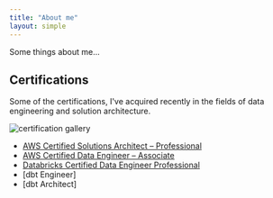 ```yaml
---
title: "About me"
layout: simple
---
```


Some things about me...

## Certifications

Some of the certifications, I've acquired recently in the fields of data engineering and solution architecture.

![certification gallery](certification_gallery.png)

- [AWS Certified Solutions Architect – Professional](https://www.credly.com/badges/ef7c3876-6b80-4efb-8605-1014d740fc59)
- [AWS Certified Data Engineer – Associate](https://www.credly.com/badges/99d4dea4-cbc2-4d5c-8c60-d6e259f715f9)
- [Databricks Certified Data Engineer Professional](https://credentials.databricks.com/412f40f8-f5e5-4596-95d0-1eeb959e074e)
- [dbt Engineer]
- [dbt Architect]
